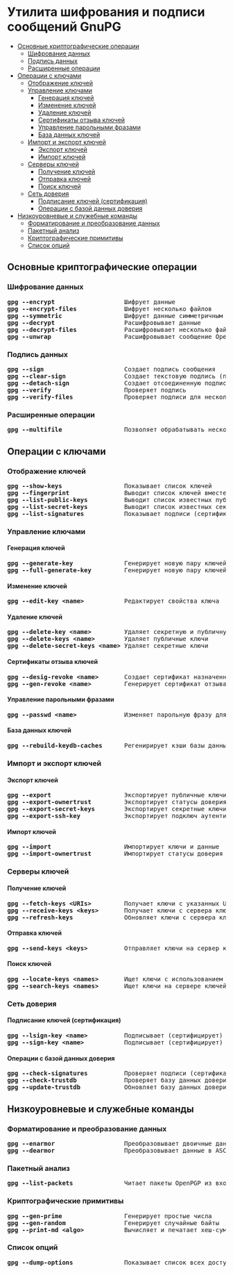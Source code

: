 # Утилита шифрования и подписи сообщений GnuPG
   * [Основные криптографические операции](#основные-криптографические-операции)
      * [Шифрование данных](#шифрование-данных)
      * [Подпись данных](#подпись-данных)
      * [Расширенные операции](#расширенные-операции)
   * [Операции с ключами](#операции-с-ключами)
      * [Отображение ключей](#отображение-ключей)
      * [Управление ключами](#управление-ключами)
         * [Генерация ключей](#генерация-ключей)
         * [Изменение ключей](#изменение-ключей)
         * [Удаление ключей](#удаление-ключей)
         * [Cертификаты отзыва ключей](#cертификаты-отзыва-ключей)
         * [Управление парольными фразами](#управление-парольными-фразами)
         * [База данных ключей](#база-данных-ключей)
      * [Импорт и экспорт ключей](#импорт-и-экспорт-ключей)
         * [Экспорт ключей](#экспорт-ключей)
         * [Импорт ключей](#импорт-ключей)
      * [Серверы ключей](#серверы-ключей)
         * [Получение ключей](#получение-ключей)
         * [Отправка ключей](#отправка-ключей)
         * [Поиск ключей](#поиск-ключей)
      * [Сеть доверия](#сеть-доверия)
         * [Подписание ключей (сертификация)](#подписание-ключей-сертификация)
         * [Операции с базой данных доверия](#операции-с-базой-данных-доверия)
   * [Низкоуровневые и служебные команды](#низкоуровневые-и-служебные-команды)
      * [Форматирование и преобразование данных](#форматирование-и-преобразование-данных)
      * [Пакетный анализ](#пакетный-анализ)
      * [Криптографические примитивы](#криптографические-примитивы)
      * [Список опций](#список-опций)
## Основные криптографические операции
### Шифрование данных
<pre>
<b>gpg --encrypt</b>                   Шифрует данные
<b>gpg --encrypt-files</b>             Шифрует несколько файлов
<b>gpg --symmetric</b>                 Шифрует данные симметричным шифром
<b>gpg --decrypt</b>                   Расшифровывает данные
<b>gpg --decrypt-files</b>             Расшифровывает несколько файлов
<b>gpg --unwrap</b>                    Расшифровывает сообщение OpenPGP
</pre>
### Подпись данных
<pre>
<b>gpg --sign</b>                      Создает подпись сообщения
<b>gpg --clear-sign</b>                Создает текстовую подпись (подпись внутри текста)
<b>gpg --detach-sign</b>               Создает отсоединенную подпись сообщения
<b>gpg --verify</b>                    Проверяет подпись
<b>gpg --verify-files</b>              Проверяет подписи для нескольких файлов
</pre>
### Расширенные операции
<pre>
<b>gpg --multifile</b>                 Позволяет обрабатывать несколько файлов одной командой
</pre>
## Операции с ключами
### Отображение ключей
<pre>
<b>gpg --show-keys</b>                 Показывает список ключей
<b>gpg --fingerprint</b>               Выводит список ключей вместе с их отпечатками
<b>gpg --list-public-keys</b>          Выводит список известных публичных ключей
<b>gpg --list-secret-keys</b>          Выводит список известных секретных ключей
<b>gpg --list-signatures</b>           Показывает подписи (сертификаты) на указанных ключах или подписи из входных данных
</pre>
### Управление ключами
#### Генерация ключей
<pre>
<b>gpg --generate-key</b>              Генерирует новую пару ключей
<b>gpg --full-generate-key</b>         Генерирует новую пару ключей с дополнительными опциями (экспертный режим)
</pre>
#### Изменение ключей
<pre>
<b>gpg --edit-key &lt;name&gt;</b>           Редактирует свойства ключа
</pre>
#### Удаление ключей
<pre>
<b>gpg --delete-key &lt;name&gt;</b>         Удаляет секретную и публичную части ключа
<b>gpg --delete-keys &lt;name&gt;</b>        Удаляет публичные ключи
<b>gpg --delete-secret-keys &lt;name&gt;</b> Удаляет секретные ключи
</pre>
#### Cертификаты отзыва ключей
<pre>
<b>gpg --desig-revoke &lt;name&gt;</b>       Создает сертификат назначенного отзыва для ключа name
<b>gpg --gen-revoke &lt;name&gt;</b>         Генерирует сертификат отзыва для вашего ключа
</pre>
#### Управление парольными фразами
<pre>
<b>gpg --passwd &lt;name&gt;</b>             Изменяет парольную фразу для секретного ключа
</pre>
#### База данных ключей
<pre>
<b>gpg --rebuild-keydb-caches</b>      Регенирирует кэши базы данных ключей
</pre>
### Импорт и экспорт ключей
#### Экспорт ключей
<pre>
<b>gpg --export</b>                    Экспортирует публичные ключи
<b>gpg --export-ownertrust</b>         Экспортирует статусы доверия владельца
<b>gpg --export-secret-keys</b>        Экспортирует секретные ключи
<b>gpg --export-ssh-key</b>            Экспортирует подключ аутентификации в формате публичного ключа SSH
</pre>
#### Импорт ключей
<pre>
<b>gpg --import</b>                    Импортирует ключи и данные
<b>gpg --import-ownertrust</b>         Импортирует статусы доверия владельца
</pre>
### Серверы ключей
#### Получение ключей
<pre>
<b>gpg --fetch-keys &lt;URIs&gt;</b>         Получает ключи с указанных URI (например, HTTP, FTP, LDAP)
<b>gpg --receive-keys &lt;keys&gt;</b>       Получает ключи с сервера ключей
<b>gpg --refresh-keys</b>              Обновляет ключи с сервера ключей (подписи, UID и т.д.)
</pre>
#### Отправка ключей
<pre>
<b>gpg --send-keys &lt;keys&gt;</b>          Отправляет ключи на сервер ключей
</pre>
#### Поиск ключей
<pre>
<b>gpg --locate-keys &lt;names&gt;</b>       Ищет ключи с использованием внешних механизмов (например, WKD, LDAP на основе UID)
<b>gpg --search-keys &lt;names&gt;</b>       Ищет ключи на сервере ключей
</pre>
### Сеть доверия
#### Подписание ключей (сертификация)
<pre>
<b>gpg --lsign-key &lt;name&gt;</b>          Подписывает (сертифицирует) чужой ключ локально
<b>gpg --sign-key &lt;name&gt;</b>           Подписывает (сертифицирует) чужой ключ глобально
</pre>
#### Операции с базой данных доверия
<pre>
<b>gpg --check-signatures</b>          Проверяет подписи (сертификаты) на ключах в вашей связке и обновляет их статус
<b>gpg --check-trustdb</b>             Проверяет базу данных доверия
<b>gpg --update-trustdb</b>            Обновляет базу данных доверия информацией из связки публичных ключей
</pre>
## Низкоуровневые и служебные команды
### Форматирование и преобразование данных
<pre>
<b>gpg --enarmor</b>                   Преобразовывает двоичные данные в формат ASCII
<b>gpg --dearmor</b>                   Преобразовывает данные в ASCII формате обратно в двоичный формат
</pre>
### Пакетный анализ
<pre>
<b>gpg --list-packets</b>              Читает пакеты OpenPGP из входных данных и отображает их структуру
</pre>
### Криптографические примитивы
<pre>
<b>gpg --gen-prime</b>                 Генерирует простые числа
<b>gpg --gen-random</b>                Генерирует случайные байты
<b>gpg --print-md &lt;algo&gt;</b>           Вычисляет и печатает хеш-сумму входных данных с использованием указанного алгоритма
</pre>
### Список опций
<pre>
<b>gpg --dump-options</b>              Показывает список всех доступных опций и команд
</pre>
